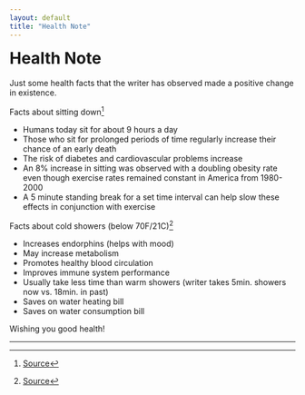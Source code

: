 ```yaml
---
layout: default
title: "Health Note"
---
```


<h1 style="margin-top:1rem">Health Note <i class="fas fa-cookie"></i></h1>

Just some health facts that the writer has observed made a positive change in existence.

Facts about sitting down[^1]

* Humans today sit for about 9 hours a day
* Those who sit for prolonged periods of time regularly increase their chance of an early death
* The risk of diabetes and cardiovascular problems increase
* An 8% increase in sitting was observed with a doubling obesity rate even though exercise rates remained constant in America from 1980-2000
* A 5 minute standing break for a set time interval can help slow these effects in conjunction with exercise

Facts about cold showers (below 70F/21C)[^2]

* Increases endorphins (helps with mood)
* May increase metabolism
* Promotes healthy blood circulation
* Improves immune system performance
* Usually take less time than warm showers (writer takes 5min. showers now vs. 18min. in past)
* Saves on water heating bill
* Saves on water consumption bill

Wishing you good health! <i class="fas fa-cookie"></i>

---

[^1]: [Source](https://www.diygenius.com/your-desk-job-is-killing-you-the-truth-about-sitting-down-infographic/)
[^2]: [Source](https://www.healthline.com/health/cold-shower-benefits#takeaway)
